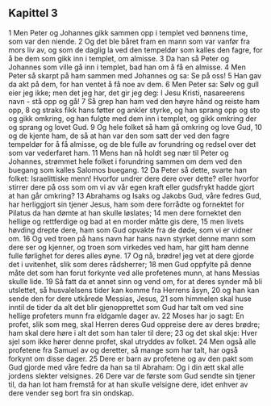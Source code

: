 ## Kapittel 3

1 Men Peter og Johannes gikk sammen opp i templet ved bønnens time, som var den niende.
2 Og det ble båret fram en mann som var vanfør fra mors liv av, og som de daglig la ved den tempeldør som kalles den fagre, for å be dem som gikk inn i templet, om almisse.
3 Da han så Peter og Johannes som ville gå inn i templet, bad han om å få en almisse.
4 Men Peter så skarpt på ham sammen med Johannes og sa: Se på oss!
5 Han gav da akt på dem, for han ventet å få noe av dem.
6 Men Peter sa: Sølv og gull eier jeg ikke; men det jeg har, det gir jeg deg: I Jesu Kristi, nasareerens navn - stå opp og gå!
7 Så grep han ham ved den høyre hånd og reiste ham opp,
8 og straks fikk hans føtter og ankler styrke, og han sprang opp og sto og gikk omkring, og han fulgte med dem inn i templet, og gikk omkring der og sprang og lovet Gud.
9 Og hele folket så ham gå omkring og love Gud,
10 og de kjente ham, de så at han var den som satt der ved den fagre tempeldør for å få almisse, og de ble fulle av forundring og redsel over det som var vederfaret ham.
11 Mens han nå holdt seg nær til Peter og Johannes, strømmet hele folket i forundring sammen om dem ved den buegang som kalles Salomos buegang.
12 Da Peter så dette, svarte han folket: Israelittiske menn! Hvorfor undrer dere dere over dette? eller hvorfor stirrer dere på oss som om vi av vår egen kraft eller gudsfrykt hadde gjort at han går omkring?
13 Abrahams og Isaks og Jakobs Gud, våre fedres Gud, har herliggjort sin tjener Jesus, ham som dere forrådte og fornektet for Pilatus da han dømte at han skulle løslates;
14 men dere fornektet den hellige og rettferdige og bad at en morder måtte gis dere,
15 men livets høvding drepte dere, ham som Gud opvakte fra de døde, som vi er vidner om.
16 Og ved troen på hans navn har hans navn styrket denne mann som dere ser og kjenner, og troen som virkedes ved ham, har gitt ham denne fulle førlighet for deres alles øyne.
17 Og nå, brødre! jeg vet at dere gjorde det i uvitenhet, slik som deres rådsherrer;
18 men Gud oppfylte på denne måte det som han forut forkynte ved alle profetenes munn, at hans Messias skulle lide.
19 Så fatt da et annet sinn og vend om, for at deres synder må bli utslettet, så husvalelsens tider kan komme fra Herrens åsyn,
20 og han kan sende den for dere utkårede Messias, Jesus,
21 som himmelen skal huse inntil de tider da alt det blir gjenopprettet som Gud har talt om ved sine hellige profeters munn fra eldgamle dager av.
22 Moses har jo sagt: En profet, slik som meg, skal Herren deres Gud oppreise dere av deres brødre; ham skal dere høre i alt det som han taler til dere;
23 og det skal skje: Hver sjel som ikke hører denne profet, skal utryddes av folket.
24 Men også alle profetene fra Samuel av og deretter, så mange som har talt, har også forkynt om disse dager.
25 Dere er barn av profetene og av den pakt som Gud gjorde med våre fedre da han sa til Abraham: Og i din ætt skal alle jordens slekter velsignes.
26 Dere var de første som Gud sendte sin tjener til, da han lot ham fremstå for at han skulle velsigne dere, idet enhver av dere vender seg bort fra sin ondskap.
